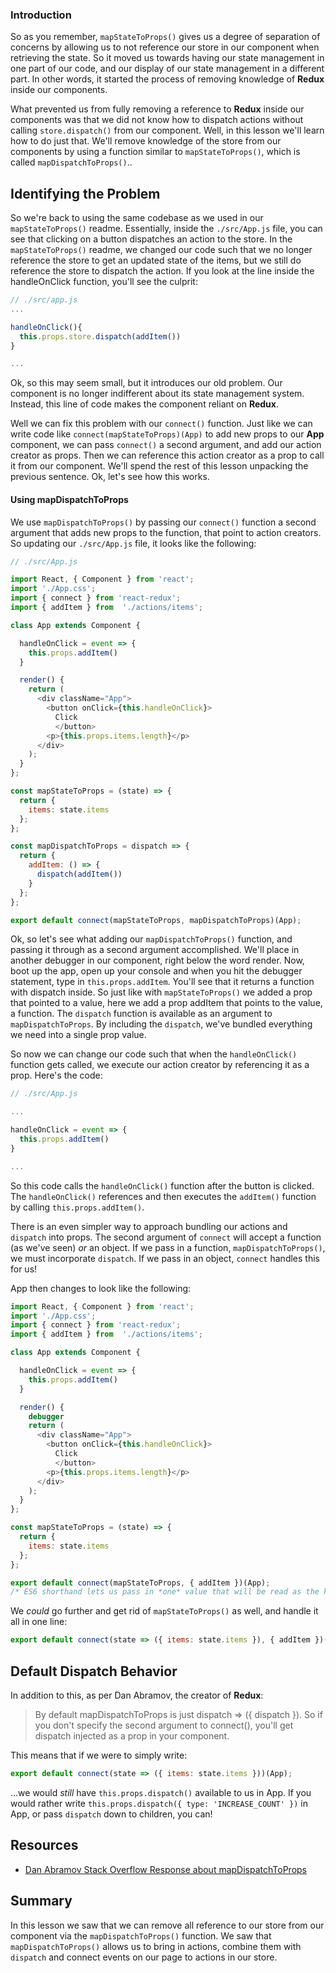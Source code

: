 ### Introduction

So as you remember, `mapStateToProps()` gives us a degree of separation of
concerns by allowing us to not reference our store in our component when
retrieving the state. So it moved us towards having our state management in one
part of our code, and our display of our state management in a different part.
In other words, it started the process of removing knowledge of __Redux__ inside
our components.  

What prevented us from fully removing a reference to __Redux__ inside our
components was that we did not know how to dispatch actions without calling
`store.dispatch()` from our component.  Well, in this lesson we'll learn how
to do just that. We'll remove knowledge of the store from our components by
using a function similar to `mapStateToProps()`, which is called
`mapDispatchToProps()`..

## Identifying the Problem

So we're back to using the same codebase as we used in our `mapStateToProps()`
readme.  Essentially, inside the `./src/App.js` file, you can see that clicking
on a button dispatches an action to the store. In the `mapStateToProps()`
readme, we changed our code such that we no longer reference the store to get an
updated state of the items, but we still do reference the store to dispatch the
action.  If you look at the line inside the handleOnClick function, you'll see
the culprit:

```javascript
// ./src/app.js
...

handleOnClick(){
  this.props.store.dispatch(addItem())
}

...
```

Ok, so this may seem small, but it introduces our old problem. Our component is
no longer indifferent about its state management system. Instead, this line of
code makes the component reliant on __Redux__.  

Well we can fix this problem with our `connect()` function. Just like we can
write code like `connect(mapStateToProps)(App)` to add new props to our __App__
component, we can pass `connect()` a second argument, and add our action
creator as props. Then we can reference this action creator as a prop to call it
from our component. We'll spend the rest of this lesson unpacking the previous
sentence. Ok, let's see how this works.

#### Using mapDispatchToProps

We use `mapDispatchToProps()` by passing our `connect()` function a second
argument that adds new props to the function, that point to action creators. So
updating our `./src/App.js` file, it looks like the following:

``` javascript
// ./src/App.js

import React, { Component } from 'react';
import './App.css';
import { connect } from 'react-redux';
import { addItem } from  './actions/items';

class App extends Component {

  handleOnClick = event => {
    this.props.addItem()
  }

  render() {
    return (
      <div className="App">
        <button onClick={this.handleOnClick}>
          Click
          </button>
        <p>{this.props.items.length}</p>
      </div>
    );
  }
};

const mapStateToProps = (state) => {
  return {
    items: state.items
  };
};

const mapDispatchToProps = dispatch => {
  return {
    addItem: () => {
      dispatch(addItem())
    }
  };
};

export default connect(mapStateToProps, mapDispatchToProps)(App);
```

Ok, so let's see what adding our `mapDispatchToProps()` function, and passing it
through as a second argument accomplished. We'll place in another debugger in
our component, right below the word render. Now, boot up the app, open up your
console and when you hit the debugger statement, type in `this.props.addItem`.
You'll see that it returns a function with dispatch inside. So just like with
`mapStateToProps()` we added a prop that pointed to a value, here we add a prop
addItem that points to the value, a function. The `dispatch` function is
available as an argument to `mapDispatchToProps`. By including the `dispatch`,
we've bundled everything we need into a single prop value.

So now we can change our code such that when the `handleOnClick()` function
gets called, we execute our action creator by referencing it as a prop. Here's
the code:

```javascript
// ./src/App.js

...

handleOnClick = event => {
  this.props.addItem()
}

...
```

So this code calls the `handleOnClick()` function after the button is clicked.
The `handleOnClick()` references and then executes the `addItem()` function
by calling `this.props.addItem()`.  

There is an even simpler way to approach bundling our actions and `dispatch`
into props. The second argument of `connect` will accept a function (as we've seen)
_or_ an object. If we pass in a function, `mapDispatchToProps()`, we must
incorporate `dispatch`. If we pass in an object, `connect` handles this for us!

App then changes to look like the following:

```js
import React, { Component } from 'react';
import './App.css';
import { connect } from 'react-redux';
import { addItem } from  './actions/items';

class App extends Component {

  handleOnClick = event => {
    this.props.addItem()
  }

  render() {
    debugger
    return (
      <div className="App">
        <button onClick={this.handleOnClick}>
          Click
          </button>
        <p>{this.props.items.length}</p>
      </div>
    );
  }
};

const mapStateToProps = (state) => {
  return {
    items: state.items
  };
};

export default connect(mapStateToProps, { addItem })(App);
/* ES6 shorthand lets us pass in *one* value that will be read as the key and value */
```

We _could_ go further and get rid of `mapStateToProps()` as well, and handle it all in one line:

```js
export default connect(state => ({ items: state.items }), { addItem })(App);
```

## Default Dispatch Behavior

In addition to this, as per Dan Abramov, the creator of __Redux__:

> By default mapDispatchToProps is just dispatch => ({ dispatch }). So if you
don't specify the second argument to connect(), you'll get dispatch injected as
a prop in your component.

This means that if we were to simply write:

```js
export default connect(state => ({ items: state.items }))(App);
```

...we would _still_ have `this.props.dispatch()` available to us in App. If you
would rather write `this.props.dispatch({ type: 'INCREASE_COUNT' })` in App, or
pass `dispatch` down to children, you can!

## Resources

- [Dan Abramov Stack Overflow Response about mapDispatchToProps](https://stackoverflow.com/questions/34458261/how-to-get-simple-dispatch-from-this-props-using-connect-w-redux)

## Summary

In this lesson we saw that we can remove all reference to our store from our
component via the `mapDispatchToProps()` function. We saw that
`mapDispatchToProps()` allows us to bring in actions, combine them with
`dispatch` and connect events on our page to actions in our store.
